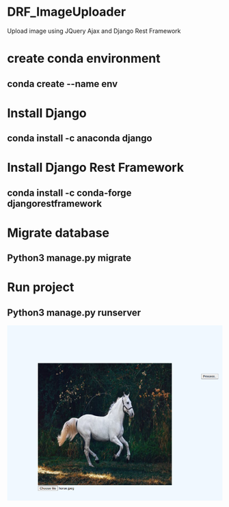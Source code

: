 # DRF_ImageUploader
Upload image using JQuery Ajax and Django Rest Framework

# create conda environment 
  ## conda create --name env
# Install Django 
  ## conda install -c anaconda django
# Install Django Rest Framework
  ## conda install -c conda-forge djangorestframework
# Migrate database
  ## Python3 manage.py migrate
# Run project 
   ## Python3 manage.py runserver
 

 [![Watch the video](uploader.png)](https://youtu.be/tYqGyag4mT8)
